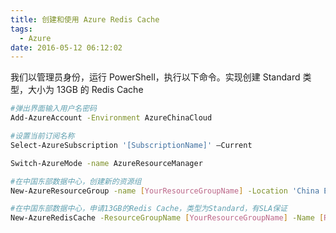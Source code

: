 ```yaml
---
title: 创建和使用 Azure Redis Cache
tags: 
  - Azure
date: 2016-05-12 06:12:02
---
```



我们以管理员身份，运行 PowerShell，执行以下命令。实现创建 Standard 类型，大小为 13GB 的 Redis Cache

```bash
#弹出界面输入用户名密码
Add-AzureAccount -Environment AzureChinaCloud

#设置当前订阅名称
Select-AzureSubscription '[SubscriptionName]' –Current

Switch-AzureMode -name AzureResourceManager

#在中国东部数据中心，创建新的资源组
New-AzureResourceGroup -name [YourResourceGroupName] -Location 'China East'

#在中国东部数据中心，申请13GB的Redis Cache，类型为Standard，有SLA保证
New-AzureRedisCache -ResourceGroupName [YourResourceGroupName] -Name [RedisCacheName] -Location 'China East' -sku 'Standard' -Size '13GB'
```
